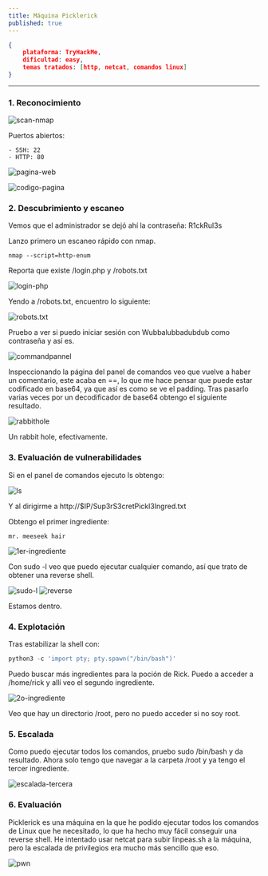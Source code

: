 ```yaml
---
title: Máquina Picklerick
published: true
---
```


```json
{
    plataforma: TryHackMe,
    dificultad: easy,
    temas tratados: [http, netcat, comandos linux]
}
```

* * *

### [](#header-3)   1. Reconocimiento

![scan-nmap](../assets/capturas_maquinas/THM/picklerick/3-nmap.png)

Puertos abiertos:

```
- SSH: 22
- HTTP: 80
```

![pagina-web](../assets/capturas_maquinas/THM/picklerick/1-web.png)

![codigo-pagina](../assets/capturas_maquinas/THM/picklerick/2-codigo-web.png)

### [](#header-3)   2. Descubrimiento y escaneo

Vemos que el administrador se dejó ahí la contraseña: R1ckRul3s

Lanzo primero un escaneo rápido con nmap.

```
nmap --script=http-enum
```

Reporta que existe /login.php y /robots.txt

![login-php](../assets/capturas_maquinas/THM/picklerick/4-login.png)

Yendo a /robots.txt, encuentro lo siguiente:

![robots.txt](../assets/capturas_maquinas/THM/picklerick/5-robots.png)

Pruebo a ver si puedo iniciar sesión con Wubbalubbadubdub como contraseña y así es.

![commandpannel](../assets/capturas_maquinas/THM/picklerick/6-commandpanel.png)

Inspeccionando la página del panel de comandos veo que vuelve a haber un comentario, este acaba en ==, lo que me hace pensar que puede estar codificado en base64, ya que así es como se ve el padding. Tras pasarlo varias veces por un decodificador de base64 obtengo el siguiente resultado.

![rabbithole](../assets/capturas_maquinas/THM/picklerick/7-rabbithole.png)

Un rabbit hole, efectivamente.

### [](#header-3)   3. Evaluación de vulnerabilidades

Si en el panel de comandos ejecuto ls obtengo:

![ls](../assets/capturas_maquinas/THM/picklerick/8-ls.png)

Y al dirigirme a http://$IP/Sup3rS3cretPickl3Ingred.txt

Obtengo el primer ingrediente:

```
mr. meeseek hair
```
![1er-ingrediente](../assets/capturas_maquinas/THM/picklerick/9-primeringrediente.png)

Con sudo -l veo que puedo ejecutar cualquier comando, así que trato de obtener una reverse shell.

![sudo-l](../assets/capturas_maquinas/THM/picklerick/10-sudo-l.png)
![reverse](../assets/capturas_maquinas/THM/picklerick/11-reverse.png)

Estamos dentro. 

### [](#header-3)   4. Explotación

Tras estabilizar la shell con:

```py
python3 -c 'import pty; pty.spawn("/bin/bash")'
```

Puedo buscar más ingredientes para la poción de Rick. 
Puedo a acceder a /home/rick y allí veo el segundo ingrediente.

![2o-ingrediente](../assets/capturas_maquinas/THM/picklerick/12-second-flag.png)

Veo que hay un directorio /root, pero no puedo acceder si no soy root.

### [](#header-3)   5. Escalada

Como puedo ejecutar todos los comandos, pruebo sudo /bin/bash y da resultado. 
Ahora solo tengo que navegar a la carpeta /root y ya tengo el tercer ingrediente.

![escalada-tercera](../assets/capturas_maquinas/THM/picklerick/13-escalada-tercera-flag.png)


### [](#header-3)   6. Evaluación

Picklerick es una máquina en la que he podido ejecutar todos los comandos de Linux que he necesitado, lo que ha hecho muy fácil conseguir una reverse shell. 
He intentado usar netcat para subir linpeas.sh a la máquina, pero la escalada de privilegios era mucho más sencillo que eso.

![pwn](../assets/capturas_maquinas/THM/picklerick/14-pwn.jpg)




